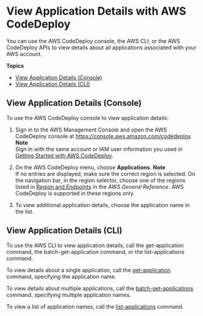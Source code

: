# View Application Details with AWS CodeDeploy<a name="applications-view-details"></a>

You can use the AWS CodeDeploy console, the AWS CLI, or the AWS CodeDeploy APIs to view details about all applications associated with your AWS account\.

**Topics**
+ [View Application Details \(Console\)](#applications-view-details-console)
+ [View Application Details \(CLI\)](#applications-view-details-cli)

## View Application Details \(Console\)<a name="applications-view-details-console"></a>

To use the AWS CodeDeploy console to view application details:

1. Sign in to the AWS Management Console and open the AWS CodeDeploy console at [https://console\.aws\.amazon\.com/codedeploy](https://console.aws.amazon.com/codedeploy)\.
**Note**  
Sign in with the same account or IAM user information you used in [Getting Started with AWS CodeDeploy](getting-started-codedeploy.md)\.

1. On the AWS CodeDeploy menu, choose **Applications**\. 
**Note**  
If no entries are displayed, make sure the correct region is selected\. On the navigation bar, in the region selector, choose one of the regions listed in [Region and Endpoints](https://docs.aws.amazon.com/general/latest/gr/rande.html#codedeploy_region) in the *AWS General Reference*\. AWS CodeDeploy is supported in these regions only\.

1. To view additional application details, choose the application name in the list\.

## View Application Details \(CLI\)<a name="applications-view-details-cli"></a>

To use the AWS CLI to view application details, call the get\-application command, the batch\-get\-application command, or the list\-applications command\.

To view details about a single application, call the [get\-application](https://docs.aws.amazon.com/cli/latest/reference/deploy/get-application.html) command, specifying the application name\.

To view details about multiple applications, call the [batch\-get\-applications](https://docs.aws.amazon.com/cli/latest/reference/deploy/batch-get-applications.html) command, specifying multiple application names\.

To view a list of application names, call the [list\-applications](https://docs.aws.amazon.com/cli/latest/reference/deploy/list-applications.html) command\.